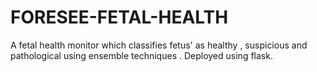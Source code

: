 # FORESEE-FETAL-HEALTH
A fetal health monitor which classifies fetus' as healthy , suspicious and pathological using ensemble techniques . Deployed using flask.
